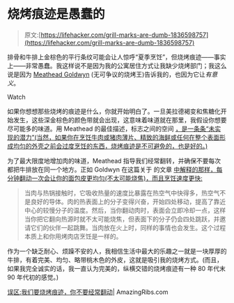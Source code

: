# 烧烤痕迹是愚蠢的

> 原文:[https://lifehacker.com/grill-marks-are-dumb-1836598757](https://lifehacker.com/grill-marks-are-dumb-1836598757)

排骨和牛排上金棕色的平行条纹可能会让人惊呼“夏季烹饪”，但烧烤痕迹——事实上——非常愚蠢。我这样说不是因为我的公寓居住方式让我缺少烧烤部门；我这么说是因为 [Meathead Goldwyn](https://amazingribs.com/about-us/meet-meathead) (无可争议的烧烤王)告诉我的，也因为它让*有意义*。

Watch

如果你想想那些烧烤的痕迹是什么，你就开始明白了。一旦美拉德褐变和焦糖化开始发生，这些深金棕色的颜色带就会出现，这意味着味道就在那里，我假设你想要尽可能多的味道。用 Meathead 的最佳描述，标志之间的空间 [，是一条条“未实现的潜力”(当然，如果你在烹饪牛肉或猪肉薄片、精致的海鲜或任何在整个表面形成均匀的外壳之前会过度烹饪的东西，烧烤痕迹是不可避免的，也是好的。)](https://amazingribs.com/more-technique-and-science/more-cooking-science/myths-we-want-grill-marks-and-you-should-not-flip)

为了最大限度地增加肉的味道，Meathead 指导我们经常翻转，并确保不要每次都把牛排放在同一个地方。正如 Goldwyn 在这篇关于 的文章 [中解释的那样，每分钟翻动一次会让你的面包皮更均匀(不太可能烧焦)，而且烹饪速度更快:](https://amazingribs.com/more-technique-and-science/more-cooking-science/myths-we-want-grill-marks-and-you-should-not-flip)

> 当肉与热锅接触时，它吸收热量的速度比暴露在热空气中快得多，热空气不是良好的导体。肉的热表面上的分子变得兴奋，开始四处移动，提高了靠近中心的较慢分子的温度。然后，当你翻动肉时，表面会立即冷却一点，这样当你把它翻向热源时就不太可能烧焦，但表面下的分子仍会四处跳跃，并邀请它们的伙伴一起跳舞。当肉放在火上时，同样的事情也会发生。这个过程本质上和你用烤肉店烹饪是一样的。

作为一个缺乏耐心、烦躁不安的人，我相信生活中最大的乐趣之一就是一块厚厚的牛排，有着完美、均匀、略带桃木色的外皮，这就是吸引我的烧烤方式。(而且，如果我完全诚实的话，我一直认为完美的，纵横交错的烧烤痕迹有一种 80 年代末 90 年代初的感觉。)

[误区:我们要烧烤痕迹，你不要经常翻动](https://amazingribs.com/more-technique-and-science/more-cooking-science/myths-we-want-grill-marks-and-you-should-not-flip)| AmazingRibs.com